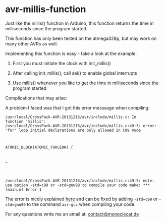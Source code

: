 # avr-millis-function
Just like the millis() function in Arduino, this function returns 
the time in milliseconds since the program started.

This function has only been tested on the atmega328p, but may work on many other AVRs as well.

Implementing this function is easy - take a look at the example:

1) First you must initiate the clock with init_millis()

2) After calling init_millis(), call sei() to enable global interrupts

3) Use millis() whenever you like to get the time in milliseconds since the program started

Complications that may arise:

A problem I faced was that I got this error messsage when compiling:

<code>/usr/local/CrossPack-AVR-20131216/avr/include/millis.c: In function 'millis':
/usr/local/CrossPack-AVR-20131216/avr/include/millis.c:49:3: error: 'for' loop initial declarations are only allowed in C99 mode

   ATOMIC_BLOCK(ATOMIC_FORCEON) {

   ^
   
/usr/local/CrossPack-AVR-20131216/avr/include/millis.c:49:3: note: use option -std=c99 or -std=gnu99 to compile your code
make: *** [main.o] Error 1</code>

The error is nicely explained [here](http://cboard.cprogramming.com/c-programming/162799-what-c99-mode.html) and can be fixed by 
adding <code>-std=c99</code> or <code>-std=gnu99</code> to the command <code>avr-gcc</code> when compiling your code.

For any questions write me an email at: contact@monoclecat.de
